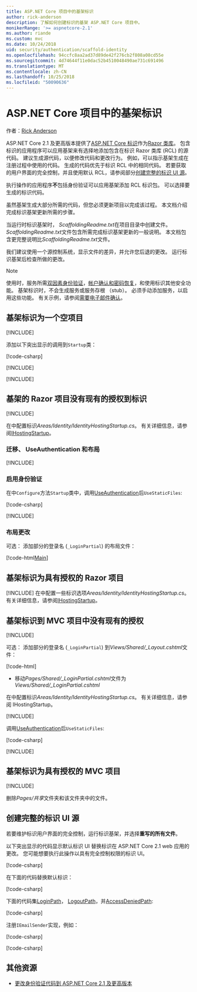 ```yaml
---
title: ASP.NET Core 项目中的基架标识
author: rick-anderson
description: 了解如何创建标识的基架 ASP.NET Core 项目中。
monikerRange: '>= aspnetcore-2.1'
ms.author: riande
ms.custom: mvc
ms.date: 10/24/2018
uid: security/authentication/scaffold-identity
ms.openlocfilehash: 94ccfc8aa2ad37d89de42f276cb2f808a08cd55e
ms.sourcegitcommit: 4d74644f11e0dac52b4510048490ae731c691496
ms.translationtype: MT
ms.contentlocale: zh-CN
ms.lasthandoff: 10/25/2018
ms.locfileid: "50090636"
---
```

# <a name="scaffold-identity-in-aspnet-core-projects"></a>ASP.NET Core 项目中的基架标识

作者：[Rick Anderson](https://twitter.com/RickAndMSFT)

ASP.NET Core 2.1 及更高版本提供了[ASP.NET Core 标识](xref:security/authentication/identity)作为[Razor 类库](xref:razor-pages/ui-class)。 包含标识的应用程序可以应用基架来有选择地添加包含在标识 Razor 类库 (RCL) 的源代码。 建议生成源代码，以便修改代码和更改行为。 例如，可以指示基架生成在注册过程中使用的代码。 生成的代码优先于标识 RCL 中的相同代码。 若要获取的用户界面的完全控制，并且使用默认 RCL，请参阅部分[创建完整的标识 UI 源](#full)。

执行操作的应用程序**不**包括身份验证可以应用基架添加 RCL 标识包。 可以选择要生成的标识代码。

虽然基架生成大部分所需的代码，但您必须更新项目以完成该过程。 本文档介绍完成标识基架更新所需的步骤。

当运行时标识基架时， *ScaffoldingReadme.txt*在项目目录中创建文件。 *ScaffoldingReadme.txt*文件包含所需完成标识基架更新的一般说明。 本文档包含更完整说明比*ScaffoldingReadme.txt*文件。

我们建议使用一个源控制系统，显示文件的差异，并允许您后退的更改。 运行标识基架后检查所做的更改。

> [!NOTE]
> 使用时，服务所需[双因素身份验证](xref:security/authentication/identity-enable-qrcodes)，[帐户确认和密码恢复](xref:security/authentication/accconfirm)，和使用标识其他安全功能。 基架标识时，不会生成服务或服务存根 （stub）。 必须手动添加服务，以启用这些功能。 有关示例，请参阅[需要电子邮件确认](xref:security/authentication/accconfirm#require-email-confirmation)。

## <a name="scaffold-identity-into-an-empty-project"></a>基架标识为一个空项目

[!INCLUDE[](~/includes/scaffold-identity/id-scaffold-dlg.md)]

添加以下突出显示的调用到`Startup`类：

[!code-csharp[](scaffold-identity/sample/StartupEmpty.cs?name=snippet1&highlight=5,20-23)]

[!INCLUDE[](~/includes/scaffold-identity/hsts.md)]

[!INCLUDE[](~/includes/scaffold-identity/migrations.md)]

## <a name="scaffold-identity-into-a-razor-project-without-existing-authorization"></a>基架的 Razor 项目没有现有的授权到标识

<!--
set projNam=RPnoAuth
set projType=razor
set version=2.1.0

dotnet new %projType% -o %projNam%
cd %projNam%
dotnet add package Microsoft.VisualStudio.Web.CodeGeneration.Design -v %version%
dotnet restore
dotnet aspnet-codegenerator identity --useDefaultUI
dotnet ef migrations add CreateIdentitySchema
dotnet ef database update
-->

[!INCLUDE[](~/includes/scaffold-identity/id-scaffold-dlg.md)]

在中配置标识*Areas/Identity/IdentityHostingStartup.cs*。 有关详细信息，请参阅[IHostingStartup](xref:fundamentals/configuration/platform-specific-configuration)。

<a name="efm"></a>

### <a name="migrations-useauthentication-and-layout"></a>迁移、 UseAuthentication 和布局

[!INCLUDE[](~/includes/scaffold-identity/migrations.md)]

<a name="useauthentication"></a>

### <a name="enable-authentication"></a>启用身份验证

在中`Configure`方法`Startup`类中，调用[UseAuthentication](/dotnet/api/microsoft.aspnetcore.builder.authappbuilderextensions.useauthentication?view=aspnetcore-2.0#Microsoft_AspNetCore_Builder_AuthAppBuilderExtensions_UseAuthentication_Microsoft_AspNetCore_Builder_IApplicationBuilder_)后`UseStaticFiles`:

[!code-csharp[](scaffold-identity/sample/StartupRPnoAuth.cs?name=snippet1&highlight=29)]

[!INCLUDE[](~/includes/scaffold-identity/hsts.md)]

### <a name="layout-changes"></a>布局更改

可选： 添加部分的登录名 (`_LoginPartial`) 的布局文件：

[!code-html[Main](scaffold-identity/sample/_Layout.cshtml?highlight=37)]

## <a name="scaffold-identity-into-a-razor-project-with-authorization"></a>基架标识为具有授权的 Razor 项目

<!--
Use >=2.1: dotnet new webapp -au Individual -o RPauth
Use = 2.0: dotnet new razor -au Individual -o RPauth

dotnet new webapp -au Individual -o RPauth

dotnet new razor -au Individual -o RPauth
cd RPauth
dotnet add package Microsoft.VisualStudio.Web.CodeGeneration.Design
dotnet restore
dotnet aspnet-codegenerator identity -dc RPauth.Data.ApplicationDbContext --files Account.Register
-->

[!INCLUDE[](~/includes/scaffold-identity/id-scaffold-dlg-auth.md)]
在中配置一些标识选项*Areas/Identity/IdentityHostingStartup.cs*。 有关详细信息，请参阅[IHostingStartup](xref:fundamentals/configuration/platform-specific-configuration)。

## <a name="scaffold-identity-into-an-mvc-project-without-existing-authorization"></a>基架标识到 MVC 项目中没有现有的授权

<!--
set projNam=MvcNoAuth
set projType=mvc
set version=2.1.0

dotnet new %projType% -o %projNam%
cd %projNam%
dotnet add package Microsoft.VisualStudio.Web.CodeGeneration.Design -v %version%
dotnet restore
dotnet aspnet-codegenerator identity --useDefaultUI
dotnet ef migrations add CreateIdentitySchema
dotnet ef database update
-->

[!INCLUDE[](~/includes/scaffold-identity/id-scaffold-dlg.md)]

可选： 添加部分的登录名 (`_LoginPartial`) 到*Views/Shared/_Layout.cshtml*文件：

[!code-html[](scaffold-identity/sample/_LayoutMvc.cshtml?highlight=37)]

* 移动*Pages/Shared/_LoginPartial.cshtml*文件为*Views/Shared/_LoginPartial.cshtml*

在中配置标识*Areas/Identity/IdentityHostingStartup.cs*。 有关详细信息，请参阅 IHostingStartup。

[!INCLUDE[](~/includes/scaffold-identity/migrations.md)]

调用[UseAuthentication](/dotnet/api/microsoft.aspnetcore.builder.authappbuilderextensions.useauthentication?view=aspnetcore-2.0#Microsoft_AspNetCore_Builder_AuthAppBuilderExtensions_UseAuthentication_Microsoft_AspNetCore_Builder_IApplicationBuilder_)后`UseStaticFiles`:

[!code-csharp[](scaffold-identity/sample/StartupMvcNoAuth.cs?name=snippet1&highlight=23)]

[!INCLUDE[](~/includes/scaffold-identity/hsts.md)]

## <a name="scaffold-identity-into-an-mvc-project-with-authorization"></a>基架标识为具有授权的 MVC 项目

<!--
dotnet new mvc -au Individual -o MvcAuth
cd MvcAuth
dotnet add package Microsoft.VisualStudio.Web.CodeGeneration.Design
dotnet restore
dotnet aspnet-codegenerator identity -dc MvcAuth.Data.ApplicationDbContext --files Account.Register
-->

[!INCLUDE[](~/includes/scaffold-identity/id-scaffold-dlg-auth.md)]

删除*Pages/共享*文件夹和该文件夹中的文件。

<a name="full"></a>

## <a name="create-full-identity-ui-source"></a>创建完整的标识 UI 源

若要维护标识用户界面的完全控制，运行标识基架，并选择**重写的所有文件**。

以下突出显示的代码显示默认标识 UI 替换标识在 ASP.NET Core 2.1 web 应用的更改。 您可能想要执行此操作以具有完全控制权限的标识 UI。

[!code-csharp[](scaffold-identity/sample/StartupFull.cs?name=snippet1&highlight=13-14,17-999)]

在下面的代码替换默认标识：

[!code-csharp[](scaffold-identity/sample/StartupFull.cs?name=snippet2)]

下面的代码集[LoginPath](/dotnet/api/microsoft.aspnetcore.authentication.cookies.cookieauthenticationoptions.loginpath)， [LogoutPath](/dotnet/api/microsoft.aspnetcore.authentication.cookies.cookieauthenticationoptions.logoutpath)，并[AccessDeniedPath](/dotnet/api/microsoft.aspnetcore.authentication.cookies.cookieauthenticationoptions.accessdeniedpath):

[!code-csharp[](scaffold-identity/sample/StartupFull.cs?name=snippet3)]

注册`IEmailSender`实现，例如：

[!code-csharp[](scaffold-identity/sample/StartupFull.cs?name=snippet4)]

[!code-csharp[](scaffold-identity/sample/StartupFull.cs?name=snippet)]

## <a name="additional-resources"></a>其他资源

* [更改身份验证代码到 ASP.NET Core 2.1 及更高版本](xref:migration/20_21#changes-to-authentication-code)
